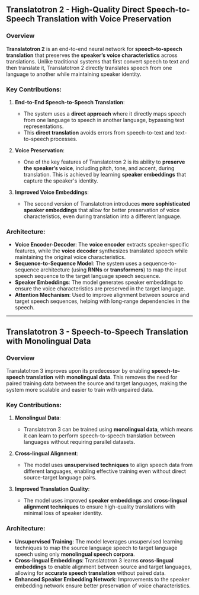 ## Translatotron 2 - High-Quality Direct Speech-to-Speech Translation with Voice Preservation

### Overview
**Translatotron 2** is an end-to-end neural network for **speech-to-speech translation** that preserves the **speaker’s voice characteristics** across translations. Unlike traditional systems that first convert speech to text and then translate it, Translatotron 2 directly translates speech from one language to another while maintaining speaker identity.

### Key Contributions:
1. **End-to-End Speech-to-Speech Translation**:
   - The system uses a **direct approach** where it directly maps speech from one language to speech in another language, bypassing text representations.
   - This **direct translation** avoids errors from speech-to-text and text-to-speech processes.

2. **Voice Preservation**:
   - One of the key features of Translatotron 2 is its ability to **preserve the speaker’s voice**, including pitch, tone, and accent, during translation. This is achieved by learning **speaker embeddings** that capture the speaker's identity.
   
3. **Improved Voice Embeddings**:
   - The second version of Translatotron introduces **more sophisticated speaker embeddings** that allow for better preservation of voice characteristics, even during translation into a different language.

### Architecture:
- **Voice Encoder-Decoder**: The **voice encoder** extracts speaker-specific features, while the **voice decoder** synthesizes translated speech while maintaining the original voice characteristics.
- **Sequence-to-Sequence Model**: The system uses a sequence-to-sequence architecture (using **RNNs** or **transformers**) to map the input speech sequence to the target language speech sequence.
- **Speaker Embeddings**: The model generates speaker embeddings to ensure the voice characteristics are preserved in the target language.
- **Attention Mechanism**: Used to improve alignment between source and target speech sequences, helping with long-range dependencies in the speech.

---

## Translatotron 3 - Speech-to-Speech Translation with Monolingual Data

### Overview
Translatotron 3 improves upon its predecessor by enabling **speech-to-speech translation** with **monolingual data**. This removes the need for paired training data between the source and target languages, making the system more scalable and easier to train with unpaired data.

### Key Contributions:
1. **Monolingual Data**:
   - Translatotron 3 can be trained using **monolingual data**, which means it can learn to perform speech-to-speech translation between languages without requiring parallel datasets.
   
2. **Cross-lingual Alignment**:
   - The model uses **unsupervised techniques** to align speech data from different languages, enabling effective training even without direct source-target language pairs.

3. **Improved Translation Quality**:
   - The model uses improved **speaker embeddings** and **cross-lingual alignment techniques** to ensure high-quality translations with minimal loss of speaker identity.

### Architecture:
- **Unsupervised Training**: The model leverages unsupervised learning techniques to map the source language speech to target language speech using only **monolingual speech corpora**.
- **Cross-lingual Embeddings**: Translatotron 3 learns **cross-lingual embeddings** to enable alignment between source and target languages, allowing for **accurate speech translation** without paired data.
- **Enhanced Speaker Embedding Network**: Improvements to the speaker embedding network ensure better preservation of voice characteristics.


